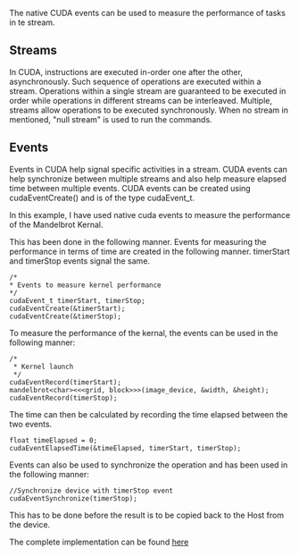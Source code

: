 The native CUDA events can be used to measure the performance of tasks in te stream.

Streams
-----------------------
In CUDA, instructions are executed in-order one after the other, asynchronously. Such sequence of operations are executed within a stream. Operations within a single stream are guaranteed to be executed in order while operations in different streams can be interleaved. Multiple, streams allow operations to be executed synchronously. When no stream in mentioned, "null stream" is used to run the commands.

Events
----------------
Events in CUDA help signal specific activities in a stream. CUDA events can help synchronize between multiple streams and also help measure elapsed time between multiple events. CUDA events can be created using cudaEventCreate() and is of the type cudaEvent_t.

In this example, I have used native cuda events to measure the performance of the Mandelbrot Kernal.

This has been done in the following manner. Events for measuring the performance in terms of time are created in the following manner. timerStart and timerStop events signal the same.

	/*
	* Events to measure kernel performance
	*/
	cudaEvent_t timerStart, timerStop;
	cudaEventCreate(&timerStart);
	cudaEventCreate(&timerStop);


To measure the performance of the kernal, the events can be used in the following manner:

	/*
	 * Kernel launch
	 */
	cudaEventRecord(timerStart);
	mandelbrot<char><<<grid, block>>>(image_device, &width, &height);
	cudaEventRecord(timerStop);

The time can then be calculated by recording the time elapsed between the two events.

	float timeElapsed = 0;
	cudaEventElapsedTime(&timeElapsed, timerStart, timerStop);

Events can also be used to synchronize the operation and has been used in the following manner:

	//Synchronize device with timerStop event
	cudaEventSynchronize(timerStop);

This has to be done before the result is to be copied back to the Host from the device.

The complete implementation can be found [here](https://github.com/STEllAR-GROUP/hpxcl/blob/mandelbrot_events/examples/cuda/mandelbrot/mandelbrotCUDA.cu)